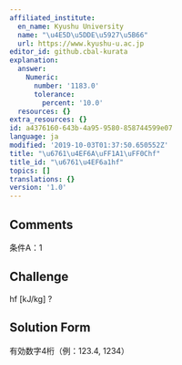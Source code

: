 ```yaml
---
affiliated_institute:
  en_name: Kyushu University
  name: "\u4E5D\u5DDE\u5927\u5B66"
  url: https://www.kyushu-u.ac.jp
editor_id: github.cbal-kurata
explanation:
  answer:
    Numeric:
      number: '1183.0'
      tolerance:
        percent: '10.0'
  resources: {}
extra_resources: {}
id: a4376160-643b-4a95-9580-858744599e07
language: ja
modified: '2019-10-03T01:37:50.650552Z'
title: "\u6761\u4EF6A\uFF1A1\uFF0Chf"
title_id: "\u6761\u4EF6a1hf"
topics: []
translations: {}
version: '1.0'
---
```


## Comments
条件A：1

## Challenge
hf [kJ/kg] ?

## Solution Form
有効数字4桁（例：123.4,  1234）




